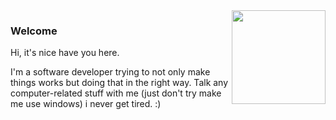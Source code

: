 <img align="right" height="150" src="https://media.giphy.com/media/vvcvtGPa4hSiN4TgeY/giphy.gif"/>

### Welcome 

Hi, it's nice have you here.

I'm a software developer trying to not only make things works
but doing that in the right way. Talk any computer-related stuff with me (just don't
try make me use windows) i never get tired. :)

